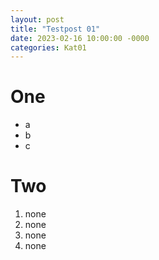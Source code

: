 ```yaml
---
layout: post
title: "Testpost 01"
date: 2023-02-16 10:00:00 -0000
categories: Kat01
---
```


# One
- a
- b
- c
# Two
1. none
2. none
3. none
4. none

